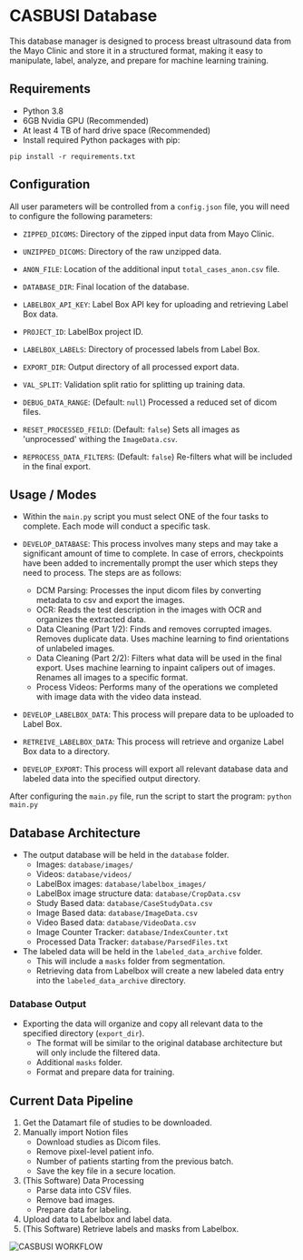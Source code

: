 # CASBUSI Database
This database manager is designed to process breast ultrasound data from the Mayo Clinic and store it in a structured format, making it easy to manipulate, label, analyze, and prepare for machine learning training.

## Requirements
- Python 3.8
- 6GB Nvidia GPU (Recommended)
- At least 4 TB of hard drive space (Recommended)
- Install required Python packages with pip:
```
pip install -r requirements.txt
```


## Configuration
All user parameters will be controlled from a `config.json` file, you will need to configure the following parameters:

- `ZIPPED_DICOMS`: Directory of the zipped input data from Mayo Clinic.
- `UNZIPPED_DICOMS`: Directory of the raw unzipped data. 
- `ANON_FILE`: Location of the additional input `total_cases_anon.csv` file.
- `DATABASE_DIR`: Final location of the database.

- `LABELBOX_API_KEY`: Label Box API key for uploading and retrieving Label Box data.
- `PROJECT_ID`: LabelBox project ID.
- `LABELBOX_LABELS`: Directory of processed labels from Label Box.

- `EXPORT_DIR`: Output directory of all processed export data.
- `VAL_SPLIT`: Validation split ratio for splitting up training data.

- `DEBUG_DATA_RANGE`: (Default: `null`) Processed a reduced set of dicom files.
- `RESET_PROCESSED_FEILD`: (Default: `false`) Sets all images as 'unprocessed' withing the `ImageData.csv`.
- `REPROCESS_DATA_FILTERS`: (Default: `false`) Re-filters what will be included in the final export. 



## Usage / Modes
- Within the `main.py` script you must select ONE of the four tasks to complete. Each mode will conduct a specific task.

- `DEVELOP_DATABASE`: This process involves many steps and may take a significant amount of time to complete. In case of errors, checkpoints have been added to incrementally prompt the user which steps they need to process. The steps are as follows:
    - DCM Parsing: Processes the input dicom files by converting metadata to csv and export the images.
    - OCR: Reads the test description in the images with OCR and organizes the extracted data.
    - Data Cleaning (Part 1/2): Finds and removes corrupted images. Removes duplicate data. Uses machine learning to find orientations of unlabeled images.
    - Data Cleaning (Part 2/2): Filters what data will be used in the final export. Uses machine learning to inpaint calipers out of images. Renames all images to a specific format. 
    - Process Videos: Performs many of the operations we completed with image data with the video data instead.
- `DEVELOP_LABELBOX_DATA`: This process will prepare data to be uploaded to Label Box. 
- `RETREIVE_LABELBOX_DATA`: This process will retrieve and organize Label Box data to a directory.
- `DEVELOP_EXPORT`: This process will export all relevant database data and labeled data into the specified output directory.

After configuring the `main.py` file, run the script to start the program:
`python main.py`




## Database Architecture
- The output database will be held in the `database` folder.
    - Images: `database/images/`
    - Videos: `database/videos/`
    - LabelBox images: `database/labelbox_images/`
    - LabelBox image structure data: `database/CropData.csv`
    - Study Based data: `database/CaseStudyData.csv`
    - Image Based data: `database/ImageData.csv`
    - Video Based data: `database/VideoData.csv`
    - Image Counter Tracker: `database/IndexCounter.txt`
    - Processed Data Tracker: `database/ParsedFiles.txt`
- The labeled data will be held in the `labeled_data_archive` folder.
    - This will include a `masks` folder from segmentation.
    - Retrieving data from Labelbox will create a new labeled data entry into the `labeled_data_archive` directory.
  
### Database Output
- Exporting the data will organize and copy all relevant data to the specified directory (`export_dir`).
    - The format will be similar to the original database architecture but will only include the filtered data.
    - Additional `masks` folder.
    - Format and prepare data for training.

## Current Data Pipeline

1. Get the Datamart file of studies to be downloaded.
2. Manually import Notion files
    - Download studies as Dicom files.
    - Remove pixel-level patient info.
    - Number of patients starting from the previous batch.
    - Save the key file in a secure location.
3. (This Software) Data Processing
    - Parse data into CSV files.
    - Remove bad images.
    - Prepare data for labeling.
4. Upload data to Labelbox and label data.
5. (This Software) Retrieve labels and masks from Labelbox.


![CASBUSI WORKFLOW](https://github.com/Poofy1/CASBUSI-Database/assets/70146048/70594e4b-026e-4a0b-b544-7e1edb003ce1)
